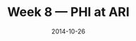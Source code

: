 ---
layout: game
title: Week 8 — PHI at ARI
season: 2014
game_id: 2014_08_PHI_ARI
week: 8
date: 2014-10-26
home_team: ARI
away_team: PHI
final_home: 
final_away: 
pbp_url: /assets/data/pbp/2014/2014_08_PHI_ARI.csv.gz
---